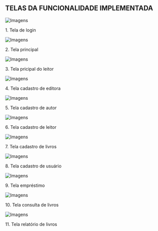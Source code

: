 ## TELAS DA FUNCIONALIDADE IMPLEMENTADA
![Imagens](https://github.com/jeffersonqpm/Sistema-de-Gerenciamento-para-Biblioteca-SGB/blob/main/Imagens/01.png)
<p></p>1. Tela de login
<p></p>


![Imagens](https://github.com/jeffersonqpm/Sistema-de-Gerenciamento-para-Biblioteca-SGB/blob/main/Imagens/02.png)
<p></p>2. Tela principal
<p></p>

![Imagens](https://github.com/jeffersonqpm/Sistema-de-Gerenciamento-para-Biblioteca-SGB/blob/main/Imagens/09.png)
<p></p>3. Tela pricipal do leitor
<p></p>

![Imagens](https://github.com/jeffersonqpm/Sistema-de-Gerenciamento-para-Biblioteca-SGB/blob/main/Imagens/03.png)
<p></p>4. Tela cadastro de editora
<p></p>

![Imagens](https://github.com/jeffersonqpm/Sistema-de-Gerenciamento-para-Biblioteca-SGB/blob/main/Imagens/04.png)
<p></p>5. Tela cadastro de autor
<p></p>

![Imagens](https://github.com/jeffersonqpm/Sistema-de-Gerenciamento-para-Biblioteca-SGB/blob/main/Imagens/05.png)
<p></p>6. Tela cadastro de leitor
<p></p>

![Imagens](https://github.com/jeffersonqpm/Sistema-de-Gerenciamento-para-Biblioteca-SGB/blob/main/Imagens/06.png)
<p></p>7. Tela cadastro de livros
<p></p>

![Imagens](https://github.com/jeffersonqpm/Sistema-de-Gerenciamento-para-Biblioteca-SGB/blob/main/Imagens/07_2.png)
<p></p>8. Tela cadastro de usuário
<p></p>

![Imagens](https://github.com/jeffersonqpm/Sistema-de-Gerenciamento-para-Biblioteca-SGB/blob/main/Imagens/08_2.png)
<p></p>9. Tela empréstimo
<p></p>

![Imagens](https://github.com/jeffersonqpm/Sistema-de-Gerenciamento-para-Biblioteca-SGB/blob/main/Imagens/12.png)
<p></p>10. Tela consulta de livros
<p></p>

![Imagens](https://github.com/jeffersonqpm/Sistema-de-Gerenciamento-para-Biblioteca-SGB/blob/main/Imagens/11.png)
<p></p>11. Tela relatório de livros
<p></p>
